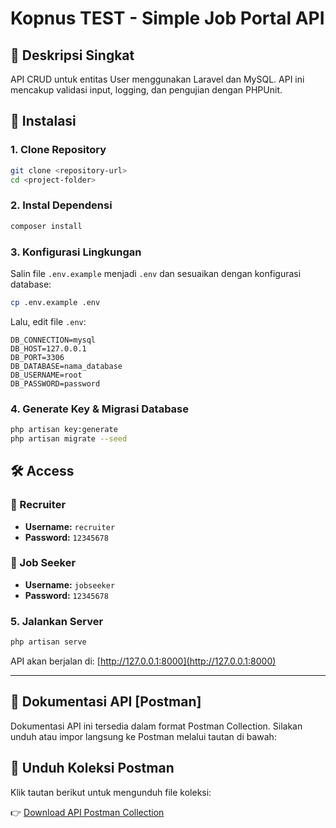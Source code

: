 # Kopnus TEST - Simple Job Portal API

## 📌 Deskripsi Singkat
API CRUD untuk entitas User menggunakan Laravel dan MySQL. API ini mencakup validasi input, logging, dan pengujian dengan PHPUnit.

## 🚀 Instalasi

### **1. Clone Repository**
```sh
git clone <repository-url>
cd <project-folder>
```

### **2. Instal Dependensi**
```sh
composer install
```

### **3. Konfigurasi Lingkungan**
Salin file `.env.example` menjadi `.env` dan sesuaikan dengan konfigurasi database:
```sh
cp .env.example .env
```
Lalu, edit file `.env`:
```
DB_CONNECTION=mysql
DB_HOST=127.0.0.1
DB_PORT=3306
DB_DATABASE=nama_database
DB_USERNAME=root
DB_PASSWORD=password
```

### **4. Generate Key & Migrasi Database**
```sh
php artisan key:generate
php artisan migrate --seed
```
## 🛠 Access
### 👤 Recruiter
- **Username:** `recruiter`  
- **Password:** `12345678`

### 👤 Job Seeker
- **Username:** `jobseeker`  
- **Password:** `12345678`

### **5. Jalankan Server**
```sh
php artisan serve
```
API akan berjalan di: [http://127.0.0.1:8000](http://127.0.0.1:8000)

---

## 📌 Dokumentasi API [Postman]
Dokumentasi API ini tersedia dalam format Postman Collection. Silakan unduh atau impor langsung ke Postman melalui tautan di bawah:
## 🔗 Unduh Koleksi Postman

Klik tautan berikut untuk mengunduh file koleksi:

👉 [Download API Postman Collection](./Kopnus.postman_collection.json)